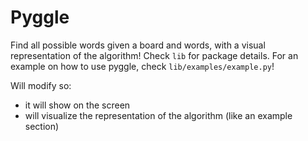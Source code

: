 # Pyggle

Find all possible words given a board and words, with a visual representation of the algorithm!
Check `lib` for package details. For an example on how to use pyggle, check `lib/examples/example.py`!

Will modify so:

- it will show on the screen
- will visualize the representation of the algorithm (like an example section)
